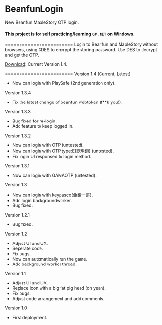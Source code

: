 ﻿# BeanfunLogin
New Beanfun MapleStory OTP login.

#### This project is for self practicing/learning ``C#`` ``.NET`` on Windows.
========================
Login to Beanfun and MapleStory without browsers, using 3DES to encrypt the storing password. Use DES to decrypt and get the OTP.

[Download](https://github.com/kevin940726/BeanfunLogin/raw/master/BeanfunLogin.exe): Current Version 1.4.

========================
Version 1.4 (Current, Latest)
- Now can login with PlaySafe (2nd generation only).

Version 1.3.4
- Fix the latest change of beanfun webtoken (f**k you!).

Version 1.3.3
- Bug fixed for re-login.
- Add feature to keep logged in.

Version 1.3.2
- Now can login with OTP (untested).
- Now can login with OTP type:E(聰明鎖) (untested).
- Fix login UI responsed to login method.

Version 1.3.1
- Now can login with GAMAOTP (untested).

Version 1.3
- Now can login with keypasco(金鑰一哥).
- Add login backgroundworker.
- Bug fixed.

Version 1.2.1
- Bug fixed.

Version 1.2 
- Adjust UI and UX.
- Seperate code.
- Fix bugs.
- Now can automatically run the game.
- Add background worker thread.

Version 1.1
- Adjust UI and UX.
- Replace icon with a big fat pig head (oh yeah).
- Fix bugs.
- Adjust code arrangement and add comments.

Version 1.0
- First deployment.
